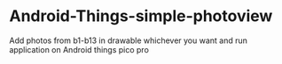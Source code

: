 # Android-Things-simple-photoview

Add photos from b1-b13 in drawable whichever you want and run application on Android things pico pro
